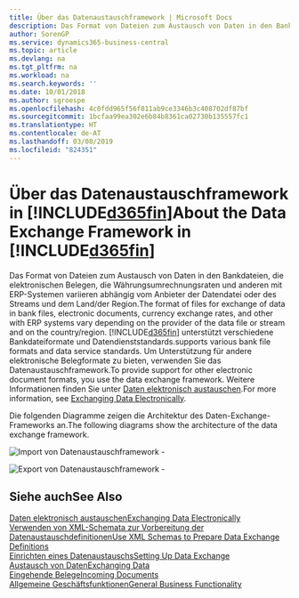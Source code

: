 ```yaml
---
title: Über das Datenaustauschframework | Microsoft Docs
description: Das Format von Dateien zum Austausch von Daten in den Bankdateien, die elektronischen Belegen, die Währungsumrechnungsraten und anderen mit ERP-Systemen variieren abhängig vom Anbieter der Datendatei oder des Streams und dem Land/der Region.
author: SorenGP
ms.service: dynamics365-business-central
ms.topic: article
ms.devlang: na
ms.tgt_pltfrm: na
ms.workload: na
ms.search.keywords: ''
ms.date: 10/01/2018
ms.author: sgroespe
ms.openlocfilehash: 4c0fdd965f56f811ab9ce3346b3c408702df87bf
ms.sourcegitcommit: 1bcfaa99ea302e6b84b8361ca02730b135557fc1
ms.translationtype: HT
ms.contentlocale: de-AT
ms.lasthandoff: 03/08/2019
ms.locfileid: "824351"
---
```

# <a name="about-the-data-exchange-framework-in-included365finincludesd365finmdmd"></a><span data-ttu-id="0fe0a-103">Über das Datenaustauschframework in [!INCLUDE[d365fin](includes/d365fin_md.md)]</span><span class="sxs-lookup"><span data-stu-id="0fe0a-103">About the Data Exchange Framework in [!INCLUDE[d365fin](includes/d365fin_md.md)]</span></span>
<span data-ttu-id="0fe0a-104">Das Format von Dateien zum Austausch von Daten in den Bankdateien, die elektronischen Belegen, die Währungsumrechnungsraten und anderen mit ERP-Systemen variieren abhängig vom Anbieter der Datendatei oder des Streams und dem Land/der Region.</span><span class="sxs-lookup"><span data-stu-id="0fe0a-104">The format of files for exchange of data in bank files, electronic documents, currency exchange rates, and other with ERP systems vary depending on the provider of the data file or stream and on the country/region.</span></span> [!INCLUDE[d365fin](includes/d365fin_md.md)] <span data-ttu-id="0fe0a-105">unterstützt verschiedene Bankdateiformate und Datendienststandards.</span><span class="sxs-lookup"><span data-stu-id="0fe0a-105">supports various bank file formats and data service standards.</span></span> <span data-ttu-id="0fe0a-106">Um Unterstützung für andere elektronische Belegformate zu bieten, verwenden Sie das Datenaustauschframework.</span><span class="sxs-lookup"><span data-stu-id="0fe0a-106">To provide support for other electronic document formats, you use the data exchange framework.</span></span> <span data-ttu-id="0fe0a-107">Weitere Informationen finden Sie unter [Daten elektronisch austauschen](across-data-exchange.md).</span><span class="sxs-lookup"><span data-stu-id="0fe0a-107">For more information, see [Exchanging Data Electronically](across-data-exchange.md).</span></span>    

 <span data-ttu-id="0fe0a-108">Die folgenden Diagramme zeigen die Architektur des Daten-Exchange-Frameworks an.</span><span class="sxs-lookup"><span data-stu-id="0fe0a-108">The following diagrams show the architecture of the data exchange framework.</span></span>  

 ![Import von Datenaustauschframework &#45;](media/across-data-exchange/dataexchangeframework_import.png)  

 ![Export von Datenaustauschframework &#45;](media/across-data-exchange/dataexchangeframework_export.png)  

## <a name="see-also"></a><span data-ttu-id="0fe0a-111">Siehe auch</span><span class="sxs-lookup"><span data-stu-id="0fe0a-111">See Also</span></span>  
[<span data-ttu-id="0fe0a-112">Daten elektronisch austauschen</span><span class="sxs-lookup"><span data-stu-id="0fe0a-112">Exchanging Data Electronically</span></span>](across-data-exchange.md)  
[<span data-ttu-id="0fe0a-113">Verwenden von XML-Schemata zur Vorbereitung der Datenaustauschdefinitionen</span><span class="sxs-lookup"><span data-stu-id="0fe0a-113">Use XML Schemas to Prepare Data Exchange Definitions</span></span>](across-how-to-use-xml-schemas-to-prepare-data-exchange-definitions.md)  
[<span data-ttu-id="0fe0a-114">Einrichten eines Datenaustauschs</span><span class="sxs-lookup"><span data-stu-id="0fe0a-114">Setting Up Data Exchange</span></span>](across-set-up-data-exchange.md)  
[<span data-ttu-id="0fe0a-115">Austausch von Daten</span><span class="sxs-lookup"><span data-stu-id="0fe0a-115">Exchanging Data</span></span>](across-exchange-data.md)  
[<span data-ttu-id="0fe0a-116">Eingehende Belege</span><span class="sxs-lookup"><span data-stu-id="0fe0a-116">Incoming Documents</span></span>](across-income-documents.md)  
[<span data-ttu-id="0fe0a-117">Allgemeine Geschäftsfunktionen</span><span class="sxs-lookup"><span data-stu-id="0fe0a-117">General Business Functionality</span></span>](ui-across-business-areas.md)  
